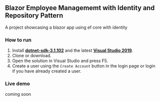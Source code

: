 ## Blazor Employee Managememt with Identity and Repository Pattern

A project showcasing a blazor app using ef core with identity

### How to run
1. Install [**dotnet-sdk-3.1.102**](https://dotnet.microsoft.com/download/dotnet-core/3.1) and the latest [**Visual Studio 2019**](https://visualstudio.microsoft.com/vs/).
2. Clone or download.
3. Open the solution in Visual Studio and press F5.
4. Create a user using the `Create Account` button in the login page or login if you have already created a user.

### Live demo
coming soon
